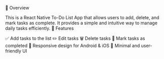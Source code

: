 📌 Overview

This is a React Native To-Do List App that allows users to add, delete, and mark tasks as complete. 
It provides a simple and intuitive way to manage daily tasks efficiently.
🚀 Features

✅ Add tasks to the list
✏️ Edit tasks
🗑️ Delete tasks
🎯 Mark tasks as completed
📱 Responsive design for Android & iOS
🎨 Minimal and user-friendly UI
